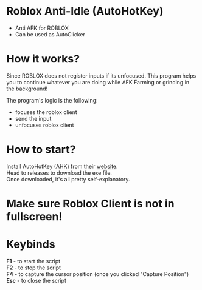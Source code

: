 # Roblox Anti-Idle (AutoHotKey)
- Anti AFK for ROBLOX
- Can be used as AutoClicker  

# How it works?
Since ROBLOX does not register inputs if its unfocused. This program helps you to continue whatever you are doing while AFK Farming or grinding in the background!  
  
The program's logic is the following:    
- focuses the roblox client
- send the input
- unfocuses roblox client  

# How to start?
Install AutoHotKey (AHK) from their [website](https://www.autohotkey.com/).  
Head to releases to download the exe file.  
Once downloaded, it's all pretty self-explanatory.  

# Make sure Roblox Client is not in fullscreen!

# Keybinds
**F1** - to start the script  
**F2** - to stop the script  
**F4** - to capture the cursor position (once you clicked "Capture Position")  
**Esc** - to close the script

